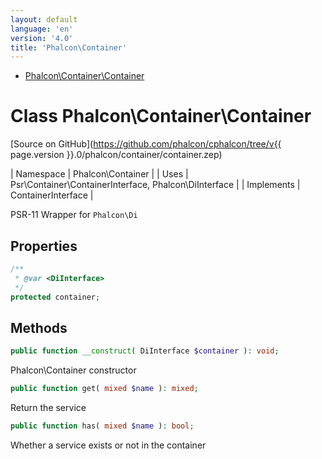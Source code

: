 ```yaml
---
layout: default
language: 'en'
version: '4.0'
title: 'Phalcon\Container'
---
```


* [Phalcon\Container\Container](#container-container)
        
<h1 id="container-container">Class Phalcon\Container\Container</h1>

[Source on GitHub](https://github.com/phalcon/cphalcon/tree/v{{ page.version }}.0/phalcon/container/container.zep)

| Namespace  | Phalcon\Container |
| Uses       | Psr\Container\ContainerInterface, Phalcon\DiInterface |
| Implements | ContainerInterface |

PSR-11 Wrapper for `Phalcon\Di`


## Properties
```php
/**
 * @var <DiInterface>
 */
protected container;

```

## Methods
```php
public function __construct( DiInterface $container ): void;
```
Phalcon\Container constructor


```php
public function get( mixed $name ): mixed;
```
Return the service


```php
public function has( mixed $name ): bool;
```
Whether a service exists or not in the container


